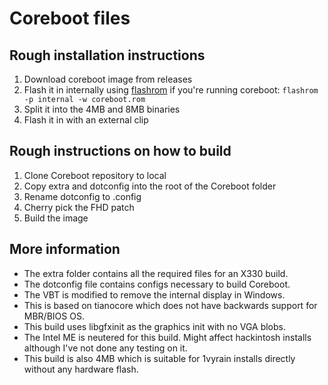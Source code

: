 # Coreboot files

## Rough installation instructions
1. Download coreboot image from releases
1. Flash it in internally using [flashrom](https://www.flashrom.org/Flashrom) if you're running coreboot: `flashrom -p internal -w coreboot.rom`
1. Split it into the 4MB and 8MB binaries
1. Flash it in with an external clip

## Rough instructions on how to build
1. Clone Coreboot repository to local
1. Copy extra and dotconfig into the root of the Coreboot folder
1. Rename dotconfig to .config
1. Cherry pick the FHD patch
1. Build the image

## More information
* The extra folder contains all the required files for an X330 build.
* The dotconfig file contains configs necessary to build Coreboot.
* The VBT is modified to remove the internal display in Windows.
* This is based on tianocore which does not have backwards support for MBR/BIOS OS.
* This build uses libgfxinit as the graphics init with no VGA blobs.
* The Intel ME is neutered for this build. Might affect hackintosh installs although I've not done any testing on it.
* This build is also 4MB which is suitable for 1vyrain installs directly without any hardware flash.
